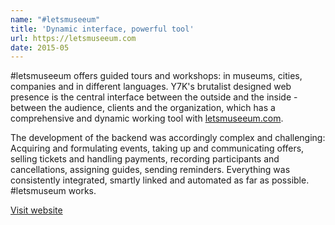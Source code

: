 ```yaml
---
name: "#letsmuseeum"
title: 'Dynamic interface, powerful tool'
url: https://letsmuseeum.com
date: 2015-05
---
```

\#letsmuseeum offers guided tours and workshops: in museums, cities, companies and in different languages. Y7K's brutalist designed web presence is the central interface between the outside and the inside - between the audience, clients and the organization, which has a comprehensive and dynamic working tool with [letsmuseeum.com](https://letsmuseeum.com). 

The development of the backend was accordingly complex and challenging: Acquiring and formulating events, taking up and communicating offers, selling tickets and handling payments, recording participants and cancellations, assigning guides, sending reminders. Everything was consistently integrated, smartly linked and automated as far as possible. #letsmuseum works.

[Visit website](https://letsmuseeum.com)
